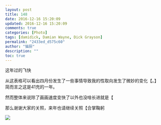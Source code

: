 ```yaml
---
layout: post
title: 148
date: 2016-12-16 15:20:09
updated: 2016-12-16 15:20:09
comments: true
categories: [Photo]
tags: [damidick, Damian Wayne, Dick Grayson]
permalink: "2433ed_d575c60"
author: "猫厨"
description: ""
toc: true
---
```


<p>这年过的飞快</p> 
<p>从这表格可以看出四月份发生了一些事情导致我的性取向发生了微妙的变化【。】简而言之这是41充的一年。</p> 
<p>然而整体来说除了画画速度变快了以外也没啥长进就是【<br /></p> 
<p>那么谢谢大家的关照，来年也请继续关照【合掌鞠躬</p>

![](https://nos.netease.com/imglf1/img/cVZNdzJtQk9JV2NmSVh5c0RFdnpaMkZZeXVXQ3lneDk5MlRmeEN3eCtiTlM0K0o2MjNVUGNRPT0.jpg)